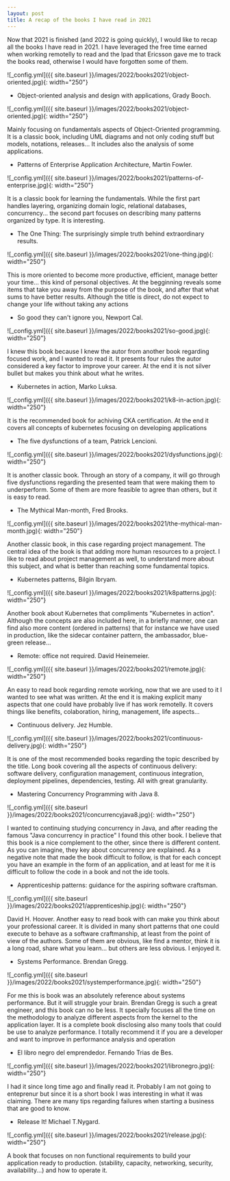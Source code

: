 ```yaml
---
layout: post
title: A recap of the books I have read in 2021
---
```

Now that 2021 is finished (and 2022 is going quickly), I would like to recap all the books I have read in 2021. I have leveraged the free time earned when working remotelly to read and the Ipad that Ericsson gave me to track the books read, otherwise I would have forgotten some of them.

![_config.yml]({{ site.baseurl }}/images/2022/books2021/object-oriented.jpg){: width="250"}

- Object-oriented analysis and design with applications, Grady Booch.

![_config.yml]({{ site.baseurl }}/images/2022/books2021/object-oriented.jpg){: width="250"}

Mainly focusing on fundamentals aspects of Object-Oriented programming. It is a classic book, including UML diagrams and not only coding stuff but models, notations, releases... It includes also the analysis of some applications.
- Patterns of Enterprise Application Architecture, Martin Fowler.

![_config.yml]({{ site.baseurl }}/images/2022/books2021/patterns-of-enterprise.jpg){: width="250"}

It is a classic book for learning the fundamentals. While the first part handles layering, organizing domain logic, relational databases, concurrency... the second part focuses on describing many patterns organized by type. It is interesting.

- The One Thing: The surprisingly simple truth behind extraordinary results.

![_config.yml]({{ site.baseurl }}/images/2022/books2021/one-thing.jpg){: width="250"}

This is more oriented to become more productive, efficient, manage better your time... this kind of personal objectives. At the begginning reveals some items that take you away from the purpose of the book, and after that what sums to have better results. Although the title is direct, do not expect to change your life without taking any actions

- So good they can't ignore you, Newport Cal.

![_config.yml]({{ site.baseurl }}/images/2022/books2021/so-good.jpg){: width="250"}

I knew this book because I knew the autor from another book regarding focused work, and I wanted to read it. It presents four rules the autor considered a key factor to improve your career. At the end it is not silver bullet but makes you think about what he writes.

- Kubernetes in action, Marko Luksa.

![_config.yml]({{ site.baseurl }}/images/2022/books2021/k8-in-action.jpg){: width="250"}

It is the recommended book for achiving CKA certification. At the end it covers all concepts of kubernetes focusing on developing applications

- The five dysfunctions of a team, Patrick Lencioni.

![_config.yml]({{ site.baseurl }}/images/2022/books2021/dysfunctions.jpg){: width="250"}

It is another classic book. Through an story of a company, it will go through five dysfunctions regarding the presented team that were making them to underperform. Some of them are more feasible to agree than others, but it is easy to read.

- The Mythical Man-month, Fred Brooks.

![_config.yml]({{ site.baseurl }}/images/2022/books2021/the-mythical-man-month.jpg){: width="250"}

Another classic book, in this case regarding project management. The central idea of the book is that adding more human resources to a project. I like to read about project management as well, to understand more about this subject, and what is better than reaching some fundamental topics.

- Kubernetes patterns, Bilgin Ibryam.

![_config.yml]({{ site.baseurl }}/images/2022/books2021/k8patterns.jpg){: width="250"}

Another book about Kubernetes that compliments "Kubernetes in action". Although the concepts are also included here, in a briefly manner, one can find also more content (ordered in patterns) that for instance we have used in production, like the sidecar container pattern, the ambassador, blue-green release...

- Remote: office not required. David Heinemeier.

![_config.yml]({{ site.baseurl }}/images/2022/books2021/remote.jpg){: width="250"}

An easy to read book regarding remote working, now that we are used to it I wanted to see what was written. At the end it is making explicit many aspects that one could have probably live if has work remotelly. It covers things like benefits, colaboration, hiring, management, life aspects...

- Continuous delivery. Jez Humble.

![_config.yml]({{ site.baseurl }}/images/2022/books2021/continuous-delivery.jpg){: width="250"}

It is one of the most recommended books regarding the topic described by the title. Long book covering all the aspects of continuous delivery: software delivery, configuration management, continuous integration, deployment pipelines, dependencies, testing. All with great granularity.

- Mastering Concurrency Programming with Java 8.

![_config.yml]({{ site.baseurl }}/images/2022/books2021/concurrencyjava8.jpg){: width="250"}

I wanted to continuing studying concurrency in Java, and after reading the famous "Java concurrency in practice" I found this other book. I believe that this book is a nice complement to the other, since there is different content. As you can imagine, they key about concurrency are explained. As a negative note that made the book difficult to follow, is that for each concept you have an example in the form of an application, and at least for me it is difficult to follow the code in a book and not the ide tools.

- Apprenticeship patterns: guidance for the aspiring software craftsman.

![_config.yml]({{ site.baseurl }}/images/2022/books2021/apprenticeship.jpg){: width="250"}

David H. Hoover. Another easy to read book with can make you think about your professional career. It is divided in many short patterns that one could execute to behave as a software craftmanship, at least from the point of view of the authors. Some of them are obvious, like find a mentor, think it is a long road, share what you learn... but others are less obvious. I enjoyed it.

- Systems Performance. Brendan Gregg.

![_config.yml]({{ site.baseurl }}/images/2022/books2021/systemperformance.jpg){: width="250"}

For me this is book was an absolutely reference about systems performance. But it will struggle your brain. Brendan Gregg is such a great engineer, and this book can no be less. It specially focuses all the time on the methodology to analyze different aspects from the kernel to the application layer. It is a complete book disclosing also many tools that could be use to analyze performance. I totally recommend it if you are a developer and want to improve in performance analysis and operation

- El libro negro del emprendedor. Fernando Trias de Bes.

![_config.yml]({{ site.baseurl }}/images/2022/books2021/libronegro.jpg){: width="250"}

 I had it since long time ago and finally read it. Probably I am not going to enteprenur but since it is a short book I was interesting in what it was claiming. There are many tips regarding failures when starting a business that are good to know.

- Release It! Michael T.Nygard.

![_config.yml]({{ site.baseurl }}/images/2022/books2021/release.jpg){: width="250"}

A book that focuses on non functional requirements to build your application ready to production. (stability, capacity, networking, security, availability...) and how to operate it.

